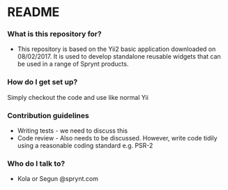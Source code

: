# README #

### What is this repository for? ###

* This repository is based on the Yii2 basic application downloaded on 08/02/2017. It is used to develop standalone reusable widgets that can be used in a range of Sprynt products.

### How do I get set up? ###

Simply checkout the code and use like normal Yii

### Contribution guidelines ###

* Writing tests - we need to discuss this
* Code review - Also needs to be discussed. However, write code tidily using a reasonable coding standard e.g. PSR-2

### Who do I talk to? ###

* Kola or Segun @sprynt.com